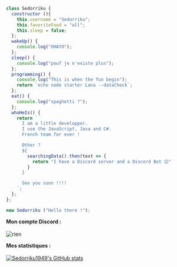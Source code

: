 ```js
class Sedorriku {
  constructor (){
    this.username = "Sedorriku";
    this.favoriteFood = "all";
    this.sleep = false;
  };
  wakeUp() {
    console.log("OHAYO");
  };
  sleep() {
    console.log("pouf je n'existe plus");
  };
  programming() {
    console.log("This is when the fun begin");
    return `echo node starter Lana --dataCheck`;
  };
  eat() {
    console.log("spaghetti ?");
  };
  whoHeIs() {
    return `
      I am a little developper.
      I use the JavaScript, Java and C#.
      French team for ever !

      Other ?
      ${
        searchingData().then(text => {
          return "I have a Discord server and a Discord Bot 😉"
        }
      }

      See you soon !!!!
    `;
  };
};

new Sedorriku ("Hello there !");
```

<strong>Mon compte Discord :</strong></br> </br>
<img src="https://discord.c99.nl/widget/theme-3/782164174821523467.png" alt="rien">

<strong>Mes statistiques :</strong></br> </br>
[![Sedorriku1949's GitHub stats](https://github-readme-stats.vercel.app/api?username=Sedorikku1949&show_icons=true&theme=blueberry)](https://github.com/Sedorikku1949/github-readme-stats)
